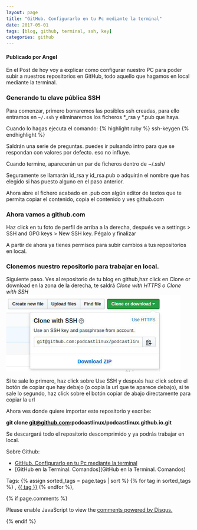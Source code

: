 ```yaml
---
layout: page
title: "GitHub. Configurarlo en tu Pc mediante la terminal"
date: 2017-05-01
tags: [blog, github, terminal, ssh, key]
categories: github
---
```

#### Publicado por Angel

En el Post de hoy voy a explicar como configurar nuestro PC para poder subir a nuestros repositorios en GitHub, todo aquello que hagamos en local mediante la terminal.  

### Generando tu clave pública SSH
Para comenzar, primero borraremos las posibles ssh creadas, para ello entramos en `~/.ssh` y eliminaremos los ficheros *_rsa y *.pub que haya.

Cuando lo hagas ejecuta el comando:
{% highlight ruby %}
ssh-keygen
{% endhighlight %}


Saldrán una serie de preguntas. puedes ir pulsando intro para que se respondan con valores por defecto. eso no influye.  

Cuando termine, aparecerán un par de ficheros dentro de ~/.ssh/  

Seguramente se llamarán id_rsa y id_rsa.pub o adquirán el nombre que has elegido si has puesto alguno en el paso anterior.

Ahora abre el fichero acabado en .pub con algún editor de textos que te permita copiar el contenido, copia el contenido y ves github.com  

### Ahora vamos a github.com

Haz click en tu foto de perfil de arriba a la derecha, después ve a settings > SSH and GPG keys > New SSH key. Pégalo y finalizar


A partir de ahora ya tienes permisos para subir cambios a tus repositorios en local.

### Clonemos nuestro repositorio para trabajar en local.

Siguiente paso. Ves al repositorio de tu blog en github,haz click en Clone or download en la zona de la derecha, te saldrá  *Clone with HTTPS o Clone with SSH*
![github](/img/post/github_key.png)

Si te sale lo primero, haz click sobre Use SSH y después haz click sobre el botón de copiar que hay debajo (o copia la url que te aparece debajo), si te sale lo segundo, haz click sobre el botón copiar de abajo directamente para copiar la url

Ahora ves donde quiere importar este repositorio y escribe:

**git clone git@github.com:podcastlinux/podcastlinux.github.io.git**

Se descargará todo el repositorio descomprimido y ya podrás trabajar en local.  


Sobre Github:  
* [GitHub. Configurarlo en tu Pc mediante la terminal](https://ugeek.github.io/GitHub.-Configurarlo-en-tu-Pc-mediante-la-terminal/)  
* [GitHub en la Terminal. Comandos](GitHub en la Terminal. Comandos)  


Tags: {% assign sorted_tags = page.tags | sort %} {% for tag in sorted_tags %} , <span class="tag"><a href="/tag#{{ tag }}">{{ tag }}</a></span> {% endfor %},

{% if page.comments %}
<div id="disqus_thread"></div>
<script>

/**
*  RECOMMENDED CONFIGURATION VARIABLES: EDIT AND UNCOMMENT THE SECTION BELOW TO INSERT DYNAMIC VALUES FROM YOUR PLATFORM OR CMS.
*  LEARN WHY DEFINING THESE VARIABLES IS IMPORTANT: https://disqus.com/admin/universalcode/#configuration-variables*/
/*
var disqus_config = function () {
this.page.url = PAGE_URL;  // Replace PAGE_URL with your page's canonical URL variable
this.page.identifier = PAGE_IDENTIFIER; // Replace PAGE_IDENTIFIER with your page's unique identifier variable
};
*/
(function() { // DON'T EDIT BELOW THIS LINE
var d = document, s = d.createElement('script');
s.src = 'https://https-angelbcn-github-io-ugeek.disqus.com/embed.js';
s.setAttribute('data-timestamp', +new Date());
(d.head || d.body).appendChild(s);
})();
</script>
<noscript>Please enable JavaScript to view the <a href="https://disqus.com/?ref_noscript">comments powered by Disqus.</a></noscript>

{% endif %}

<script id="dsq-count-scr" src="//https-angelbcn-github-io-ugeek.disqus.com/count.js" async></script>
